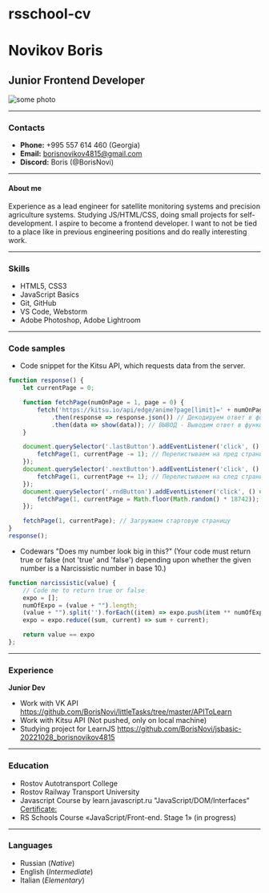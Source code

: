 # rsschool-cv

# Novikov Boris

## Junior Frontend Developer

![some photo](img/photo_cv_BorisNovi.png)

___

### Contacts
* **Phone:** +995 557 614 460 (Georgia)
* **Email:** borisnovikov4815@gmail.com
* **Discord:** Boris (@BorisNovi)

___

#### About me
Experience as a lead engineer for satellite monitoring systems and precision agriculture systems. Studying JS/HTML/CSS, doing small projects for self-development. I aspire to become a frontend developer. I want to not be tied to a place like in previous engineering positions and do really interesting work.

___

### Skills
* HTML5, CSS3
* JavaScript Basics
* Git, GitHub
* VS Code, Webstorm
* Adobe Photoshop, Adobe Lightroom

___

### Code samples

* Code snippet for the Kitsu API, which requests data from the server.

```javascript
function response() {
    let currentPage = 0;

    function fetchPage(numOnPage = 1, page = 0) {
        fetch('https://kitsu.io/api/edge/anime?page[limit]=' + numOnPage + '&page[offset]=' + page)
            .then(response => response.json()) // Декодируем ответ в формате json
            .then(data => show(data)); // ВЫВОД - Выводим ответ в функцию show
    }

    document.querySelector('.lastButton').addEventListener('click', () => {
        fetchPage(1, currentPage -= 1); // Перелистываем на пред страницу
    });
    document.querySelector('.nextButton').addEventListener('click', () => {
        fetchPage(1, currentPage += 1); // Перелистываем на след страницу
    });
    document.querySelector('.rndButton').addEventListener('click', () => {
        fetchPage(1, currentPage = Math.floor(Math.random() * 18742)); // Открываем рандомную страницу
    });

    fetchPage(1, currentPage); // Загружаем стартовую страницу
}
response();
```


* Codewars "Does my number look big in this?" (Your code must return true or false (not 'true' and 'false') depending upon whether the given number is a Narcissistic number in base 10.)

```javascript
function narcissistic(value) {
    // Code me to return true or false
    expo = [];
    numOfExpo = (value + "").length;
    (value + "").split('').forEach((item) => expo.push(item ** numOfExpo));
    expo = expo.reduce((sum, current) => sum + current);

    return value == expo
};
```

___

### Experience
**Junior Dev**
* Work with VK API https://github.com/BorisNovi/littleTasks/tree/master/APIToLearn
* Work with Kitsu API (Not pushed, only on local machine)
* Studying project for LearnJS https://github.com/BorisNovi/jsbasic-20221028_borisnovikov4815

___

### Education 
* Rostov Autotransport College 
* Rostov Railway Transport University
* Javascript Course by learn.javascript.ru "JavaScript/DOM/Interfaces" [Certificate:](https://learn.javascript.ru/courses/jsbasic-20221028/borisnovikov4815/en/certificate.jpg)
* RS Schools Course «JavaScript/Front-end. Stage 1» (in progress)

___

### Languages
* Russian (*Native*)
* English (*Intermediate*)
* Italian (*Elementary*)